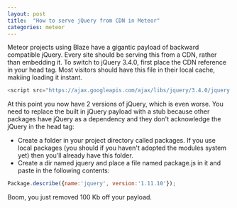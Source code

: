 ```yaml
---
layout: post
title:  "How to serve jQuery from CDN in Meteor"
categories: meteor
---
```


Meteor projects using Blaze have a gigantic payload of backward compatible jQuery. Every site should be serving this from a CDN, rather than embedding it.
To switch to jQuery 3.4.0, first place the CDN reference in your head tag. Most visitors should have this file in their local cache, makiing loading it instant.
<!--more-->

``` javascript
<script src="https://ajax.googleapis.com/ajax/libs/jquery/3.4.0/jquery.min.js"></script>
````

At this point you now have 2 versions of jQuery, which is even worse. You need to replace the built in jQuery payload with a stub because other packages have jQuery as a dependency and they don't acknowledge the jQuery in the head tag:

- Create a folder in your project directory called packages. If you use local packages (you should if you haven't adopted the modules system yet) then you'll already have this folder.
- Create a dir named jquery and place a file named package.js in it and paste in the following contents: 
``` javascript
Package.describe({name:'jquery', version:'1.11.10'});
```

Boom, you just removed 100 Kb off your payload.